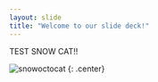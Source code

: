 ```yaml
---
layout: slide
title: "Welcome to our slide deck!"
---
```


TEST SNOW CAT!!

![snowoctocat](https://octodex.github.com/images/snowoctocat.png)
{: .center}
